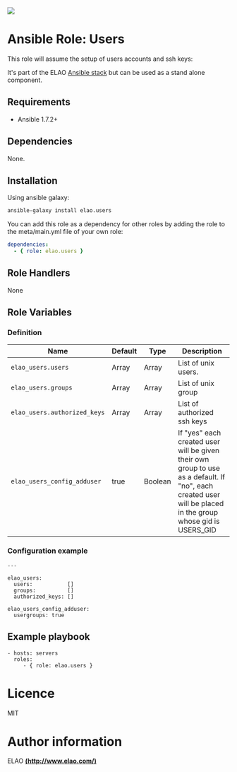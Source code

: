 <img src="http://www.elao.com/images/corpo/logo_red_small.png"/>

# Ansible Role: Users

This role will assume the setup of users accounts and ssh keys:

It's part of the ELAO [Ansible stack](http://ansible.elao.com) but can be used as a stand alone component.

## Requirements

- Ansible 1.7.2+

## Dependencies

None.

## Installation

Using ansible galaxy:

```bash
ansible-galaxy install elao.users
```
You can add this role as a dependency for other roles by adding the role to the meta/main.yml file of your own role:

```yaml
dependencies:
  - { role: elao.users }
```

## Role Handlers

None

## Role Variables

### Definition

|Name|Default|Type|Description|
|----|----|-----------|-------|
`elao_users.users`|Array|Array|List of unix users.
`elao_users.groups`|Array|Array|List of unix group
`elao_users.authorized_keys`|Array|Array|List of authorized ssh keys
`elao_users_config_adduser`|true|Boolean|If "yes" each created user will be given their own group to use as a default.  If "no", each created user will be placed in the group whose gid is USERS_GID

### Configuration example

```
---

elao_users:
  users:           []
  groups:          []
  authorized_keys: []

elao_users_config_adduser:
  usergroups: true
```

## Example playbook

    - hosts: servers
      roles:
         - { role: elao.users }

# Licence

MIT

# Author information

ELAO [**(http://www.elao.com/)**](http://www.elao.com)